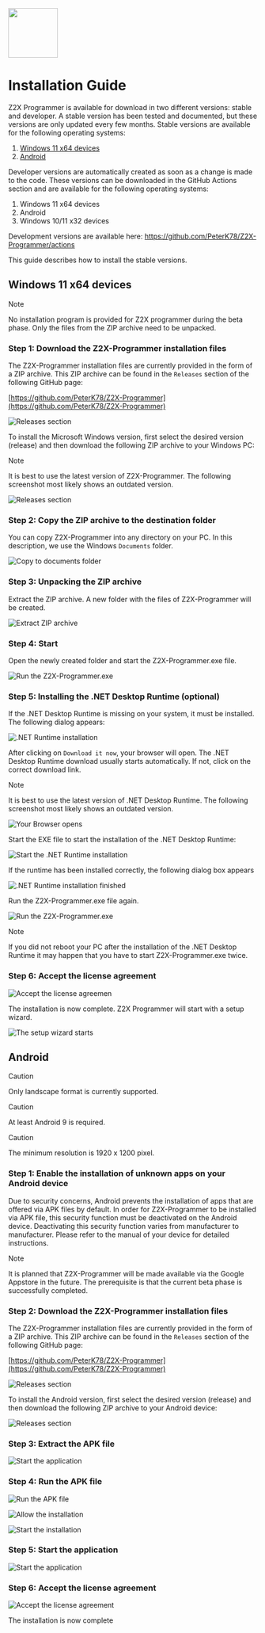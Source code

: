 <img src="https://github.com/PeterK78/Z2X-Programmer/blob/master/Assets/appiconfg.svg" width="100"/>

# Installation Guide

Z2X Programmer is available for download in two different versions: stable and developer. A stable version has been tested and documented, but these versions are only updated every few months. Stable versions are available for the following operating systems:

1. [Windows 11 x64 devices](#windows-11-x64-devices)
2. [Android](#android)

Developer versions are automatically created as soon as a change is made to the code. These versions can be downloaded in the GitHub Actions section and are available for the following operating systems:

1. Windows 11 x64 devices
2. Android
3. Windows 10/11 x32 devices

Development versions are available here: https://github.com/PeterK78/Z2X-Programmer/actions

This guide describes how to install the stable versions.

## Windows 11 x64 devices

>[!NOTE]
>No installation program is provided for Z2X programmer during the beta phase. Only the files from the ZIP archive need to be unpacked.

### Step 1: Download the Z2X-Programmer installation files
The Z2X-Programmer installation files are currently provided in the form of a ZIP archive. This ZIP archive can be found in the `Releases` section of the following GitHub page:

[https://github.com/PeterK78/Z2X-Programmer](https://github.com/PeterK78/Z2X-Programmer)

![Releases section](https://github.com/PeterK78/Z2X-Programmer/blob/master/Docs/en/Assets/Z2X-Programmer-GitHub-Releases.png)

To install the Microsoft Windows version, first select the desired version (release) and then download the following ZIP archive to your Windows PC:

>[!NOTE]
>It is best to use the latest version of Z2X-Programmer. The following screenshot most likely shows an outdated version.

![Releases section](https://github.com/PeterK78/Z2X-Programmer/blob/master/Docs/en/Assets/Z2X-Programmer-GitHub-SelectZIPArchive-Windows.png)

### Step 2: Copy the ZIP archive to the destination folder
You can copy Z2X-Programmer into any directory on your PC. In this description, we use the Windows `Documents` folder.

![Copy to documents folder](https://github.com/PeterK78/Z2X-Programmer/blob/master/Docs/en/Assets/Z2XProgrammer-Copy2Documents.png)

### Step 3: Unpacking the ZIP archive
Extract the ZIP archive. A new folder with the files of Z2X-Programmer will be created.

![Extract ZIP archive](https://github.com/PeterK78/Z2X-Programmer/blob/master/Docs/en/Assets/Z2XProgrammer-ExtractZIP.png)

### Step 4: Start
Open the newly created folder and start the Z2X-Programmer.exe file.

![Run the Z2X-Programmer.exe](https://github.com/PeterK78/Z2X-Programmer/blob/master/Docs/en/Assets/Z2X-Programmer-DoubleClickZ2XExe.png)

### Step 5: Installing the .NET Desktop Runtime (optional)
If the .NET Desktop Runtime is missing on your system, it must be installed. The following dialog appears:

![.NET Runtime installation](https://github.com/PeterK78/Z2X-Programmer/blob/master/Docs/en/Assets/Z2X-Programmer-InstallNetDesktopRunTime.png)

After clicking on `Download it now`, your browser will open. The .NET Desktop Runtime download usually starts automatically. If not, click on the correct download link.

>[!NOTE]
>It is best to use the latest version of .NET Desktop Runtime. The following screenshot most likely shows an outdated version.

![Your Browser opens](https://github.com/PeterK78/Z2X-Programmer/blob/master/Docs/en/Assets/Z2XProgrammer-WebBrowser.png)

Start the EXE file to start the installation of the .NET Desktop Runtime:

![Start the .NET Runtime installation](https://github.com/PeterK78/Z2X-Programmer/blob/master/Docs/en/Assets/Z2XProgrammer-NETRuntimeDownload.png)

If the runtime has been installed correctly, the following dialog box appears

![.NET Runtime installation finished](https://github.com/PeterK78/Z2X-Programmer/blob/master/Docs/en/Assets/Z2X-Programmer-NetDesktopRunTime.png)

Run the Z2X-Programmer.exe file again.

![Run the Z2X-Programmer.exe](https://github.com/PeterK78/Z2X-Programmer/blob/master/Docs/en/Assets/Z2X-Programmer-DoubleClickZ2XExe.png)

>[!NOTE]
> If you did not reboot your PC after the installation of the .NET Desktop Runtime it may happen that you have to start Z2X-Programmer.exe twice.

### Step 6: Accept the license agreement

![Accept the license agreemen](https://github.com/PeterK78/Z2X-Programmer/blob/master/Docs/en/Assets/Z2X-Programmer-LicenseAgreement.png)

The installation is now complete. Z2X Programmer will start with a setup wizard.

![The setup wizard starts](https://github.com/PeterK78/Z2X-Programmer/blob/master/Docs/en/Assets/Z2XProgrammer-FirstStartWizard.png)

## Android

> [!CAUTION]
>Only landscape format is currently supported.

> [!CAUTION]
>At least Android 9 is required.

> [!CAUTION]
>The minimum resolution is 1920 x 1200 pixel.

### Step 1: Enable the installation of unknown apps on your Android device
Due to security concerns, Android prevents the installation of apps that are offered via APK files by default. In order for Z2X-Programmer to be installed via APK file, this security function must be deactivated on the Android device. Deactivating this security function varies from manufacturer to manufacturer. Please refer to the manual of your device for detailed instructions.

> [!NOTE]
> It is planned that Z2X-Programmer will be made available via the Google Appstore in the future. The prerequisite is that the current beta phase is successfully completed.


### Step 2: Download the Z2X-Programmer installation files
The Z2X-Programmer installation files are currently provided in the form of a ZIP archive. This ZIP archive can be found in the `Releases` section of the following GitHub page:

[https://github.com/PeterK78/Z2X-Programmer](https://github.com/PeterK78/Z2X-Programmer)

![Releases section](https://github.com/PeterK78/Z2X-Programmer/blob/master/Docs/en/Assets/Z2X-Programmer-GitHub-Releases.png)

To install the Android version, first select the desired version (release) and then download the following ZIP archive to your Android device:

![Releases section](https://github.com/PeterK78/Z2X-Programmer/blob/master/Docs/en/Assets/Z2X-Programmer-GitHub-SelectZIPArchive-Android.png)

### Step 3: Extract the APK file
![Start the application](https://github.com/PeterK78/Z2X-Programmer/blob/master/Docs/en/Assets/Z2X-Programmer-AndroidExtractAPK.png)

### Step 4: Run the APK file

![Run the APK file](https://github.com/PeterK78/Z2X-Programmer/blob/master/Docs/en/Assets/Z2X-Programmer-AndroidRunAPK.png)

![Allow the installation](https://github.com/PeterK78/Z2X-Programmer/blob/master/Docs/en/Assets/Z2X-Programmer-AndroidAllowInstallation.png)

![Start the installation](https://github.com/PeterK78/Z2X-Programmer/blob/master/Docs/en/Assets/Z2X-Programmer-AndroidStartInstallation.png)

### Step 5: Start the application
![Start the application](https://github.com/PeterK78/Z2X-Programmer/blob/master/Docs/en/Assets/Z2X-Programmer-AndroidIcon.png)

### Step 6: Accept the license agreement
![Accept the license agreement](https://github.com/PeterK78/Z2X-Programmer/blob/master/Docs/en/Assets/Z2X-Programmer-AndroidAcceptLicense.png)

The installation is now complete










